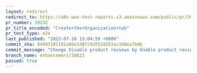 ```yaml
---
layout: redirect
redirect_to: https://a8c-woo-test-reports.s3.amazonaws.com/public/pr/39232/e2e/index.html
pr_number: 39232
pr_title_encoded: "Create+the+Organization+tab"
pr_test_type: e2e
last_published: "2023-07-18 15:04:59 +0000"
commit_sha: 84993181191a80e1d8fc92652d263ac3d8ea7b06
commit_message: "Change Disable product reviews by Enable product reviews"
branch_name: enhancement/38823
passed: true
---
```

